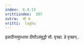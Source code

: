 ```yaml
---
index:  6.4.13
vrittiindex:  287
sutra:  सौ च
vritti:  laghu 
---
```


इन्नादीनामुपधाया दीर्घोऽसंबुद्धौ सौ. वृत्रहा. हे वृत्रहन्..

